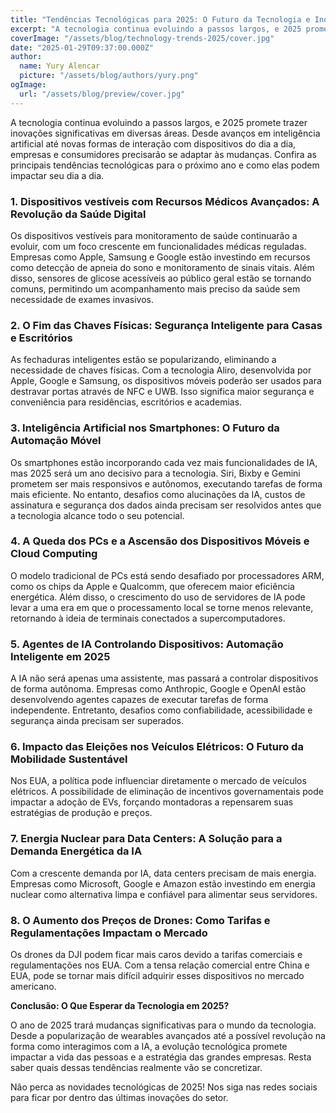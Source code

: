 ```yaml
---
title: "Tendências Tecnológicas para 2025: O Futuro da Tecnologia e Inovações"
excerpt: "A tecnologia continua evoluindo a passos largos, e 2025 promete trazer inovações significativas em diversas áreas. Desde avanços em inteligência artificial até novas formas de interação com dispositivos do dia a dia, empresas e consumidores precisarão se adaptar às mudanças. Confira as principais tendências tecnológicas para o ano de 2025 e como elas podem impactar seu dia a dia."
coverImage: "/assets/blog/technology-trends-2025/cover.jpg"
date: "2025-01-29T09:37:00.000Z"
author:
  name: Yury Alencar
  picture: "/assets/blog/authors/yury.png"
ogImage:
  url: "/assets/blog/preview/cover.jpg"
---
```


A tecnologia continua evoluindo a passos largos, e 2025 promete trazer inovações significativas em diversas áreas. Desde avanços em inteligência artificial até novas formas de interação com dispositivos do dia a dia, empresas e consumidores precisarão se adaptar às mudanças. Confira as principais tendências tecnológicas para o próximo ano e como elas podem impactar seu dia a dia.

### 1. Dispositivos vestíveis com Recursos Médicos Avançados: A Revolução da Saúde Digital

Os dispositivos vestíveis para monitoramento de saúde continuarão a evoluir, com um foco crescente em funcionalidades médicas reguladas. Empresas como Apple, Samsung e Google estão investindo em recursos como detecção de apneia do sono e monitoramento de sinais vitais. Além disso, sensores de glicose acessíveis ao público geral estão se tornando comuns, permitindo um acompanhamento mais preciso da saúde sem necessidade de exames invasivos.

### 2. O Fim das Chaves Físicas: Segurança Inteligente para Casas e Escritórios

As fechaduras inteligentes estão se popularizando, eliminando a necessidade de chaves físicas. Com a tecnologia Aliro, desenvolvida por Apple, Google e Samsung, os dispositivos móveis poderão ser usados para destravar portas através de NFC e UWB. Isso significa maior segurança e conveniência para residências, escritórios e academias.

### 3. Inteligência Artificial nos Smartphones: O Futuro da Automação Móvel

Os smartphones estão incorporando cada vez mais funcionalidades de IA, mas 2025 será um ano decisivo para a tecnologia. Siri, Bixby e Gemini prometem ser mais responsivos e autônomos, executando tarefas de forma mais eficiente. No entanto, desafios como alucinações da IA, custos de assinatura e segurança dos dados ainda precisam ser resolvidos antes que a tecnologia alcance todo o seu potencial.

### 4. A Queda dos PCs e a Ascensão dos Dispositivos Móveis e Cloud Computing

O modelo tradicional de PCs está sendo desafiado por processadores ARM, como os chips da Apple e Qualcomm, que oferecem maior eficiência energética. Além disso, o crescimento do uso de servidores de IA pode levar a uma era em que o processamento local se torne menos relevante, retornando à ideia de terminais conectados a supercomputadores.

### 5. Agentes de IA Controlando Dispositivos: Automação Inteligente em 2025

A IA não será apenas uma assistente, mas passará a controlar dispositivos de forma autônoma. Empresas como Anthropic, Google e OpenAI estão desenvolvendo agentes capazes de executar tarefas de forma independente. Entretanto, desafios como confiabilidade, acessibilidade e segurança ainda precisam ser superados.

### 6. Impacto das Eleições nos Veículos Elétricos: O Futuro da Mobilidade Sustentável

Nos EUA, a política pode influenciar diretamente o mercado de veículos elétricos. A possibilidade de eliminação de incentivos governamentais pode impactar a adoção de EVs, forçando montadoras a repensarem suas estratégias de produção e preços.

### 7. Energia Nuclear para Data Centers: A Solução para a Demanda Energética da IA

Com a crescente demanda por IA, data centers precisam de mais energia. Empresas como Microsoft, Google e Amazon estão investindo em energia nuclear como alternativa limpa e confiável para alimentar seus servidores.

### 8. O Aumento dos Preços de Drones: Como Tarifas e Regulamentações Impactam o Mercado

Os drones da DJI podem ficar mais caros devido a tarifas comerciais e regulamentações nos EUA. Com a tensa relação comercial entre China e EUA, pode se tornar mais difícil adquirir esses dispositivos no mercado americano.

**Conclusão: O Que Esperar da Tecnologia em 2025?**

O ano de 2025 trará mudanças significativas para o mundo da tecnologia. Desde a popularização de wearables avançados até a possível revolução na forma como interagimos com a IA, a evolução tecnológica promete impactar a vida das pessoas e a estratégia das grandes empresas. Resta saber quais dessas tendências realmente vão se concretizar.

Não perca as novidades tecnológicas de 2025! Nos siga nas redes sociais para ficar por dentro das últimas inovações do setor.

